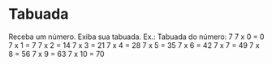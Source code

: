 # Tabuada
Receba um número. Exiba sua tabuada.  Ex.:  Tabuada do número: 7  7 x 0 = 0 7 x 1 = 7 7 x 2 = 14 7 x 3 = 21 7 x 4 = 28 7 x 5 = 35 7 x 6 = 42 7 x 7 = 49 7 x 8 = 56 7 x 9 = 63 7 x 10 = 70
